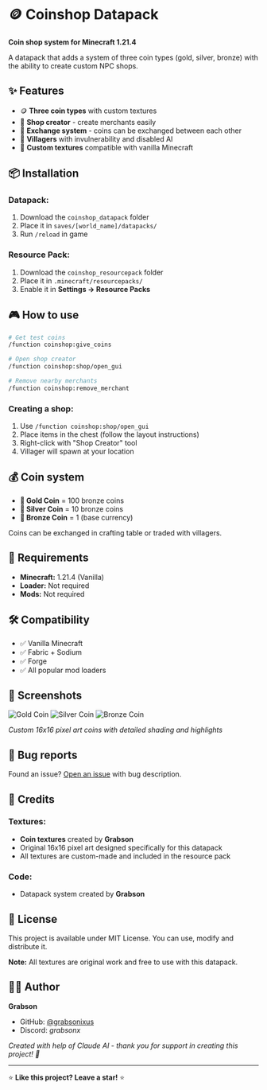 # 🪙 Coinshop Datapack

**Coin shop system for Minecraft 1.21.4**

A datapack that adds a system of three coin types (gold, silver, bronze) with the ability to create custom NPC shops.

## ✨ Features

- 🪙 **Three coin types** with custom textures
- 🏪 **Shop creator** - create merchants easily
- 💱 **Exchange system** - coins can be exchanged between each other
- 🤝 **Villagers** with invulnerability and disabled AI
- 🎨 **Custom textures** compatible with vanilla Minecraft

## 📦 Installation

### Datapack:
1. Download the `coinshop_datapack` folder
2. Place it in `saves/[world_name]/datapacks/`
3. Run `/reload` in game

### Resource Pack:
1. Download the `coinshop_resourcepack` folder
2. Place it in `.minecraft/resourcepacks/`
3. Enable it in **Settings → Resource Packs**

## 🎮 How to use

```bash
# Get test coins
/function coinshop:give_coins

# Open shop creator
/function coinshop:shop/open_gui

# Remove nearby merchants
/function coinshop:remove_merchant
```

### Creating a shop:
1. Use `/function coinshop:shop/open_gui`
2. Place items in the chest (follow the layout instructions)
3. Right-click with "Shop Creator" tool
4. Villager will spawn at your location

## 💰 Coin system

- **🥇 Gold Coin** = 100 bronze coins
- **🥈 Silver Coin** = 10 bronze coins  
- **🥉 Bronze Coin** = 1 (base currency)

Coins can be exchanged in crafting table or traded with villagers.

## 🔧 Requirements

- **Minecraft:** 1.21.4 (Vanilla)
- **Loader:** Not required
- **Mods:** Not required

## 🛠️ Compatibility

- ✅ Vanilla Minecraft
- ✅ Fabric + Sodium 
- ✅ Forge
- ✅ All popular mod loaders

## 📸 Screenshots

![Gold Coin](screenshots/gold_coin.png) ![Silver Coin](screenshots/silver_coin.png) ![Bronze Coin](screenshots/bronze_coin.png)

*Custom 16x16 pixel art coins with detailed shading and highlights*
## 🐛 Bug reports

Found an issue? [Open an issue](../../issues) with bug description.

## 🎨 Credits

### Textures:
- **Coin textures** created by **Grabson**
- Original 16x16 pixel art designed specifically for this datapack
- All textures are custom-made and included in the resource pack

### Code:
- Datapack system created by **Grabson**

## 📝 License

This project is available under MIT License. You can use, modify and distribute it.

**Note:** All textures are original work and free to use with this datapack.

## 👨‍💻 Author

**Grabson**
- GitHub: [@grabsonixus](https://github.com/grabsonixus)  
- Discord: *grabsonx*

*Created with help of Claude AI - thank you for support in creating this project! 🤖*

---

⭐ **Like this project? Leave a star!** ⭐